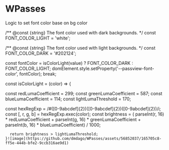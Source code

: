 # WPasses

Logic to set font color base on bg color

/** @const {string} The font color used with dark backgrounds. */
const FONT_COLOR_LIGHT = 'white';

/** @const {string} The font color used with light backgrounds. */
const FONT_COLOR_DARK = '#202124';

const fontColor =
          isColorLight(value) ? FONT_COLOR_DARK : FONT_COLOR_LIGHT;
      domElement.style.setProperty('--passview-font-color', fontColor);
      break;


const isColorLight = (color) => {

  const redLumaCoefficient = 299;
  const greenLumaCoefficient = 587;
  const blueLumaCoefficient = 114;
  const lightLumaThreshold = 170;

  const hexRegExp = /#([0-9abcdef]{2})([0-9abcdef]{2})([0-9abcdef]{2})/i;
  const [, r, g, b] = hexRegExp.exec(color);
  const brightness = (
      parseInt(r, 16) * redLumaCoefficient +
      parseInt(g, 16) * greenLumaCoefficient +
      parseInt(b, 16) * blueLumaCoefficient) / 1000;

      return brightness > lightLumaThreshold;
    }![image](https://github.com/dmdago/WPasses/assets/56852037/165705c8-ff5e-444b-bfe2-9ccb316ae9d1)

